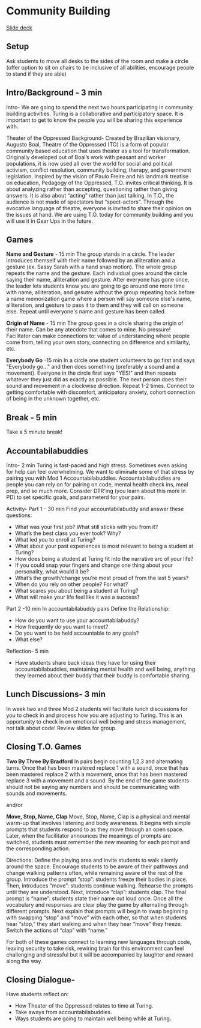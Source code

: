 # Community Building

[Slide deck](https://docs.google.com/presentation/d/1kMjVrNg2uCVT1GxXDgnauzUfBL8qixtsf86HZNGY9b0/edit?usp=sharing)

## Setup
Ask students to move all desks to the sides of the room and make a circle (offer option to sit on chairs to be inclusive of all abilities, encourage people to stand if they are able)

## Intro/Background - 3 min
Intro-
We are going to spend the next two hours participating in community building activities. Turing is a collaborative and participatory space. It is important to get to know the people 
you will be sharing this experience with. 

Theater of the Oppressed Background-
Created by Brazilian visionary, Augusto Boal, Theatre of the Oppressed (TO) is a form of popular community based education that uses theater as a tool for transformation. 
Originally developed out of Boal’s work with peasant and worker populations, it is now used all over the world for social and political activism, conflict resolution, 
community building, therapy, and government legislation. Inspired by the vision of Paulo Freire and his landmark treatise on education, Pedagogy of the Oppressed, T.O. 
invites critical thinking. It is about analyzing rather than accepting, questioning rather than giving answers. It is also about “acting” rather than just talking. In T.O., 
the audience is not made of spectators but “spect-actors”. Through the evocative language of theatre, everyone is invited to share their opinion on the issues at hand. 
We are using T.O. today for community building and you will use it in Gear Ups in the future.

## Games
**Name and Gesture** - 15 min
The group stands in a circle. The leader introduces themself with their name followed by an alliteration and a gesture (ex. Sassy Sarah with a hand snap motion). 
The whole group repeats the name and the gesture. Each individual goes around the circle saying their name, alliteration and gesture. After everyone has gone once,
the leader lets students know you are going to go around one more time with name, alliteration, and gesutre without the group repeating back before a name memorization 
game where a person will say someone else's name, alliteration, and gesture to pass it to them and they will call on someone else. Repeat until everyone's name and gesture 
has been called.

**Origin of Name** - 15 min
The group goes in a circle sharing the origin of their name. Can be any atecdote that comes to mine. No pressure! Facilitator can make connections to: value of understanding 
where people come from, telling your own story, connecting on difference and similarity, etc.

**Everybody Go** -15 min
In a circle one student volunteers to go first and says "Everybody go..." and then does something (preferably a sound and a movement). Everyone in the circle first says "YES!" 
and then repeats whatever they just did as exactly as possible. The next person does their sound and movement in a clockwise direction. Repeat 1-2 times. Connect to getting 
comfortable with discomfort, anticipatory anxiety, cohort connection of being in the unknown together, etc.

## Break - 5 min
Take a 5 minute break!

## Accountabilabuddies
Intro- 2 min
Turing is fast-paced and high stress. Sometimes even asking for help can feel overwhelming. We want to eliminate some of that stress by pairing you with Mod 1 Accountabilabuddies.
Accountabilabuddies are people you can rely on for pairing on code, mental health check ins, meal prep, and so much more. Consider DTR'ing (you learn about this more in PD) to set
specific goals, and parameterd for your pairs.

Activity- 
Part 1 - 30 min
Find your accountabilabuddy and answer these questions: 
* What was your first job? What still sticks with you from it?
* What’s the best class you ever took? Why?
* What led you to enroll at Turing?
* What about your past experiences is most relevant to being a student at Turing?
* How does being a student at Turing fit into the narrative arc of your life?
* If you could snap your fingers and change one thing about your personality, what would it be?
* What’s the growth/change you’re most proud of from the last 5 years?
* When do you rely on other people? For what?
* What scares you about being a student at Turing?
* What will make your life feel like it was a success?

Part 2 -10 min
In accountabilabuddy pairs Define the Relationship:
* How do you want to use your accountabilabuddy?
* How frequently do you want to meet?
* Do you want to be held accountable to any goals?
* What else?

Reflection- 5 min
* Have students share back ideas they have for using their accountabilabuddies, maintaining mental health and well being, 
anything they learned about their buddy that their buddy is comfortable sharing.

## Lunch Discussions- 3 min
In week two and three Mod 2 students will facilitate lunch discussions for you to check in and process how you are adjusting 
to Turing. This is an opportunity to check in on emotional well being and stress management, not talk about code! Review slides
for group. 

## Closing T.O. Games
**Two By Three By Bradford**
In pairs begin counting 1,2,3 and alternating turns. Once that has been mastered replace 1 with a sound, once that has been 
mastered replace 2 with a movement, once that has been mastered replace 3 with a movement and a sound. By the end of the game 
students should not be saying any numbers and should be communicating with sounds and movements.

and/or

**Move, Stop, Name, Clap**
Move, Stop, Name, Clap is a physical and mental warm-up that involves listening and body awareness. It begins with simple prompts 
that students respond to as they move through an open space. Later, when the facilitator announces the meanings of prompts are switched, 
students must remember the new meaning for each prompt and the corresponding action.

Directions: 
Define the playing area and invite students to walk silently around the space. Encourage students to be aware of their pathways and change 
walking patterns often, while remaining aware of the rest of the group. Introduce the prompt “stop”: students freeze their bodies in place. 
Then, introduces “move”: students continue walking. Rehearse the prompts until they are understood. Next, introduce “clap”: students clap. 
The final prompt is “name”: students state their name out loud once. Once all the vocabulary and responses are clear play the game by alternating 
through different prompts. Next explain that prompts will begin to swap beginning with swapping “stop” and “move” with each other, so that when 
students hear “stop,” they start walking and when they hear “move” they freeze. Switch the actions of “clap” with “name.” 

For both of these games connect to learning new languages through code, leaving security to take risk, rewiring brain for this environment
can feel challenging and stressful but it will be accompanied by laughter and reward along the way.

## Closing Dialogue- 
Have students reflect on: 
* How Theater of the Oppressed relates to time at Turing. 
* Take aways from accountabilabuddies.
* Ways students are going to maintain well being while at Turing.
